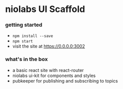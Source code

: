 # niolabs UI Scaffold

### getting started

- `npm install --save`
- `npm start`
- visit the site at https://0.0.0.0:3002

### what's in the box

- a basic react site with react-router
- niolabs ui-kit for components and styles
- pubkeeper for publishing and subscribing to topics

